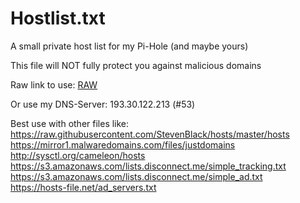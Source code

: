 # Hostlist.txt

A small private host list for my Pi-Hole (and maybe yours)

This file will NOT fully protect you against malicious domains

Raw link to use: [RAW](https://raw.githubusercontent.com/SpielefreakJ/Hostlist/master/hosts.txt)

Or use my DNS-Server: 193.30.122.213 (#53)


Best use with other files like:<br/>
https://raw.githubusercontent.com/StevenBlack/hosts/master/hosts<br/>
https://mirror1.malwaredomains.com/files/justdomains<br/>
http://sysctl.org/cameleon/hosts<br/>
https://s3.amazonaws.com/lists.disconnect.me/simple_tracking.txt<br/>
https://s3.amazonaws.com/lists.disconnect.me/simple_ad.txt<br/>
https://hosts-file.net/ad_servers.txt<br/>
